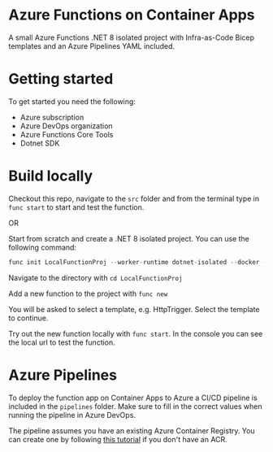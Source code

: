 # Azure Functions on Container Apps
A small Azure Functions .NET 8 isolated project with Infra-as-Code Bicep templates and an Azure Pipelines YAML included.

# Getting started
To get started you need the following:
* Azure subscription
* Azure DevOps organization
* Azure Functions Core Tools
* Dotnet SDK

# Build locally
Checkout this repo, navigate to the `src` folder and from the terminal type in `func start` to start and test the function.

OR

Start from scratch and create a .NET 8 isolated project. You can use the following command:

```csharp
func init LocalFunctionProj --worker-runtime dotnet-isolated --docker --target-framework net8.0
```

Navigate to the directory with `cd LocalFunctionProj`

Add a new function to the project with `func new`

You will be asked to select a template, e.g. HttpTrigger. Select the template to continue.

Try out the new function locally with `func start`. In the console you can see the local url to test the function.

# Azure Pipelines
To deploy the function app on Container Apps to Azure a CI/CD pipeline is included in the `pipelines` folder. Make sure to fill in the correct values when running the pipeline in Azure DevOps.

The pipeline assumes you have an existing Azure Container Registry. You can create one by following [this tutorial](https://learn.microsoft.com/en-us/azure/container-registry/container-registry-get-started-portal?tabs=azure-cli) if you don't have an ACR.
